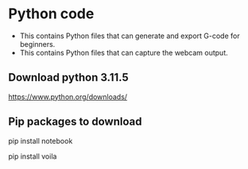 # Python code 
- This contains Python files that can generate and export G-code for beginners.
- This contains Python files that can capture the webcam output.

## Download python 3.11.5
https://www.python.org/downloads/ 

## Pip packages to download
pip install notebook

pip install voila
